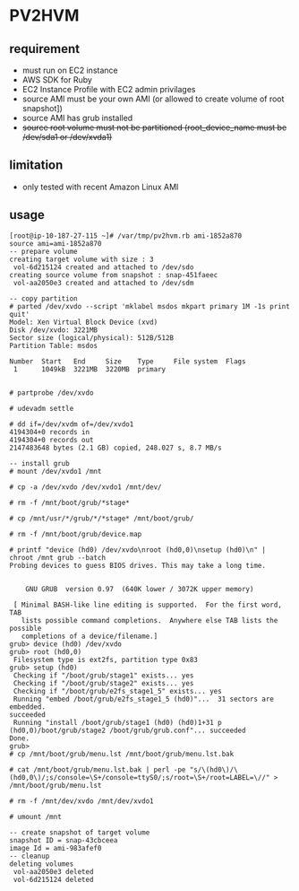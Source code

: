 # PV2HVM

## requirement
- must run on EC2 instance
- AWS SDK for Ruby
- EC2 Instance Profile with EC2 admin privilages
- source AMI must be your own AMI (or allowed to create volume of root snapshot])
- source AMI has grub installed
- ~~source root volume must not be partitioned (root_device_name must be /dev/sda1 or /dev/xvda1)~~

## limitation
- only tested with recent Amazon Linux AMI

## usage
```
[root@ip-10-187-27-115 ~]# /var/tmp/pv2hvm.rb ami-1852a870
source ami=ami-1852a870
-- prepare volume
creating target volume with size : 3
 vol-6d215124 created and attached to /dev/sdo
creating source volume from snapshot : snap-451faeec
 vol-aa2050e3 created and attached to /dev/sdm

-- copy partition
# parted /dev/xvdo --script 'mklabel msdos mkpart primary 1M -1s print quit'
Model: Xen Virtual Block Device (xvd)
Disk /dev/xvdo: 3221MB
Sector size (logical/physical): 512B/512B
Partition Table: msdos

Number  Start   End     Size    Type     File system  Flags
 1      1049kB  3221MB  3220MB  primary


# partprobe /dev/xvdo

# udevadm settle

# dd if=/dev/xvdm of=/dev/xvdo1
4194304+0 records in
4194304+0 records out
2147483648 bytes (2.1 GB) copied, 248.027 s, 8.7 MB/s

-- install grub
# mount /dev/xvdo1 /mnt

# cp -a /dev/xvdo /dev/xvdo1 /mnt/dev/

# rm -f /mnt/boot/grub/*stage*

# cp /mnt/usr/*/grub/*/*stage* /mnt/boot/grub/

# rm -f /mnt/boot/grub/device.map

# printf "device (hd0) /dev/xvdo\nroot (hd0,0)\nsetup (hd0)\n" | chroot /mnt grub --batch
Probing devices to guess BIOS drives. This may take a long time.


    GNU GRUB  version 0.97  (640K lower / 3072K upper memory)

 [ Minimal BASH-like line editing is supported.  For the first word, TAB
   lists possible command completions.  Anywhere else TAB lists the possible
   completions of a device/filename.]
grub> device (hd0) /dev/xvdo
grub> root (hd0,0)
 Filesystem type is ext2fs, partition type 0x83
grub> setup (hd0)
 Checking if "/boot/grub/stage1" exists... yes
 Checking if "/boot/grub/stage2" exists... yes
 Checking if "/boot/grub/e2fs_stage1_5" exists... yes
 Running "embed /boot/grub/e2fs_stage1_5 (hd0)"...  31 sectors are embedded.
succeeded
 Running "install /boot/grub/stage1 (hd0) (hd0)1+31 p (hd0,0)/boot/grub/stage2 /boot/grub/grub.conf"... succeeded
Done.
grub>
# cp /mnt/boot/grub/menu.lst /mnt/boot/grub/menu.lst.bak

# cat /mnt/boot/grub/menu.lst.bak | perl -pe "s/\(hd0\)/\(hd0,0\)/;s/console=\S+/console=ttyS0/;s/root=\S+/root=LABEL=\//" > /mnt/boot/grub/menu.lst

# rm -f /mnt/dev/xvdo /mnt/dev/xvdo1

# umount /mnt

-- create snapshot of target volume
snapshot ID = snap-43cbceea
image Id = ami-983afef0
-- cleanup
deleting volumes
 vol-aa2050e3 deleted
 vol-6d215124 deleted

```

